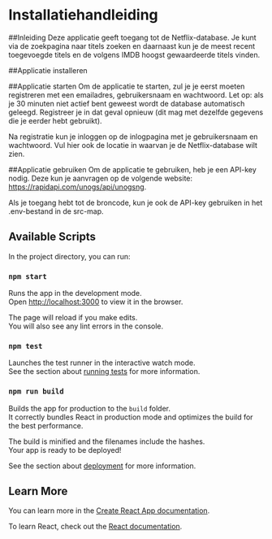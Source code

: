 # Installatiehandleiding

##Inleiding
Deze applicatie geeft toegang tot de Netflix-database.
Je kunt via de zoekpagina naar titels zoeken en daarnaast kun je de meest recent toegevoegde titels en de volgens IMDB hoogst gewaardeerde titels vinden.

##Applicatie installeren

##Applicatie starten
Om de applicatie te starten, zul je je eerst moeten registreren met een emailadres, gebruikersnaam en wachtwoord. Let op: als je 30 minuten niet actief bent geweest wordt de database automatisch geleegd. Registreer je in dat geval opnieuw (dit mag met dezelfde gegevens die je eerder hebt gebruikt).

Na registratie kun je inloggen op de inlogpagina met je gebruikersnaam en wachtwoord. Vul hier ook de locatie in waarvan je de Netflix-database wilt zien.

##Applicatie gebruiken
Om de applicatie te gebruiken, heb je een API-key nodig. Deze kun je aanvragen op de volgende website:
https://rapidapi.com/unogs/api/unogsng.

Als je toegang hebt tot de broncode, kun je ook de API-key gebruiken in het .env-bestand in de src-map.

## Available Scripts

In the project directory, you can run:

### `npm start`

Runs the app in the development mode.\
Open [http://localhost:3000](http://localhost:3000) to view it in the browser.

The page will reload if you make edits.\
You will also see any lint errors in the console.

### `npm test`

Launches the test runner in the interactive watch mode.\
See the section about [running tests](https://facebook.github.io/create-react-app/docs/running-tests) for more information.

### `npm run build`

Builds the app for production to the `build` folder.\
It correctly bundles React in production mode and optimizes the build for the best performance.

The build is minified and the filenames include the hashes.\
Your app is ready to be deployed!

See the section about [deployment](https://facebook.github.io/create-react-app/docs/deployment) for more information.

## Learn More

You can learn more in the [Create React App documentation](https://facebook.github.io/create-react-app/docs/getting-started).

To learn React, check out the [React documentation](https://reactjs.org/).

